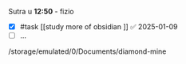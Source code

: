 

Sutra u **12:50** - fizio 

- [x] #task [[study more of obsidian ]] ✅ 2025-01-09
- [ ] …
 
/storage/emulated/0/Documents/diamond-mine